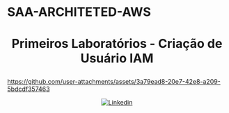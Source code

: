 # SAA-ARCHITETED-AWS


<h1><p align="center">Primeiros Laboratórios - Criação de Usuário IAM </p></h1>

https://github.com/user-attachments/assets/3a79ead8-20e7-42e8-a209-5bdcdf357463



<p align="center">
    <a href="https://aws.amazon.com/pt/certification/certified-solutions-architect-associate">
        <img 
            alt="Linkedin" 
            title="IAM" 
            src="https://github.com/user-attachments/assets/3a79ead8-20e7-42e8-a209-5bdcdf357463"
        />
    </a>
</p>
